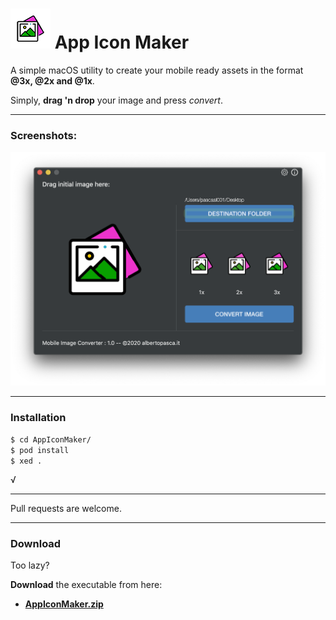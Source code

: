 # ![bar](AppIconMaker/Resources/Assets.xcassets/AppIcon.appiconset/photo64.png) App Icon Maker   

A simple macOS utility to create your mobile ready assets in the format **@3x, @2x and @1x**.

Simply, **drag 'n drop** your image and press *convert*.  

---

### Screenshots:

![](ss-00.png)  

---

### Installation

`$ cd AppIconMaker/`  
`$ pod install`  
`$ xed .`

√


---

Pull requests are welcome.

--- 

### Download

Too lazy?  

**Download** the executable from here:  
- [**AppIconMaker.zip**](AppIconMaker.zip)
